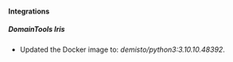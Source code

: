 #### Integrations
##### DomainTools Iris
- Updated the Docker image to: *demisto/python3:3.10.10.48392*.
